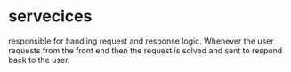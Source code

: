 # servecices

responsible for handling request and response logic. Whenever the
user requests from the front end then the request is solved and
sent to respond back to the user.
